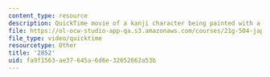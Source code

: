 ```yaml
---
content_type: resource
description: QuickTime movie of a kanji character being painted with a brush.
file: https://ol-ocw-studio-app-qa.s3.amazonaws.com/courses/21g-504-japanese-iv-spring-2009/fa9f1563ae37645a6d6e32652662a53b_2852.mov
file_type: video/quicktime
resourcetype: Other
title: '2852'
uid: fa9f1563-ae37-645a-6d6e-32652662a53b
---
```

